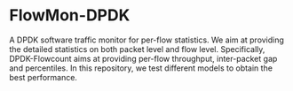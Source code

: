 # FlowMon-DPDK
A DPDK software traffic monitor for per-flow statistics. We aim at providing the detailed statistics on both packet level and flow level. Specifically, DPDK-Flowcount aims at providing per-flow throughput, inter-packet gap and percentiles. In this repository, we test different models to obtain the best performance.

  
